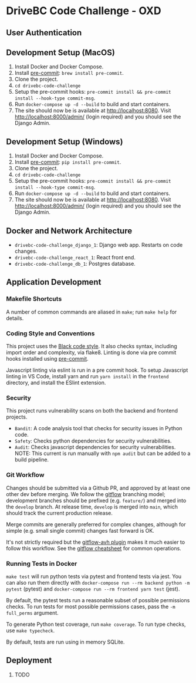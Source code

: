 # DriveBC Code Challenge - OXD


## User Authentication


## Development Setup (MacOS)
1. Install Docker and Docker Compose.
2. Install [pre-commit](https://pre-commit.com):
   `brew install pre-commit`.
3. Clone the project.
4. `cd drivebc-code-challenge`
5. Setup the pre-commit hooks:
   `pre-commit install && pre-commit install --hook-type commit-msg`.
6. Run `docker-compose up -d --build` to build and start containers.
7. The site should now be is available at <http://localhost:8080>.
    Visit <http://localhost:8000/admin/> (login required) and you
    should see the Django Admin.


## Development Setup (Windows)
1. Install Docker and Docker Compose.
2. Install [pre-commit](https://pre-commit.com):
   `pip install pre-commit`.
3. Clone the project.
4. `cd drivebc-code-challenge`
5. Setup the pre-commit hooks:
   `pre-commit install && pre-commit install --hook-type commit-msg`.
6. Run `docker-compose up -d --build` to build and start containers.
7. The site should now be is available at <http://localhost:8080>.
    Visit <http://localhost:8000/admin/> (login required) and you
    should see the Django Admin.

## Docker and Network Architecture
- `drivebc-code-challenge_django_1`: Django web app. Restarts on code changes.
- `drivebc-code-challenge_react_1`: React front end.
- `drivebc-code-challenge_db_1`: Postgres database.

## Application Development


### Makefile Shortcuts

A number of common commands are aliased in `make`; run `make help` for
details.


### Coding Style and Conventions

This project uses the [Black code
style](https://black.readthedocs.io/en/stable/the_black_code_style.html).
It also checks syntax, including import order and complexity, via
flake8. Linting is done via pre commit hooks installed using
[pre-commit](https://pre-commit.com).

Javascript linting via eslint is run in a pre commit hook. To setup
Javascript linting in VS Code, install yarn and run `yarn install` in
the `frontend` directory, and install the ESlint extension.


### Security

This project runs vulnerability scans on both the backend and frontend projects.
- `Bandit`: A code analysis tool that checks for security issues in Python code.
- `Safety`: Checks python dependencies for security vulnerabilities.
- `Audit`: Checks javascript dependencies for security vulnerabilities. NOTE: This
current is run manually with `npm audit` but can be added to a build pipeline.


### Git Workflow

Changes should be submitted via a Github PR, and approved by at least
one other dev before merging. We follow the
[gitflow](https://www.atlassian.com/git/tutorials/comparing-workflows/gitflow-workflow)
branching model; development branches should be prefixed (e.g.
`feature/`) and merged into the `develop` branch. At release time,
`develop` is merged into `main`, which should track the current
production release.

Merge commits are generally preferred for complex changes, although for
simple (e.g. small single commit) changes fast forward is OK.

It's not strictly required but the [gitflow-avh
plugin](https://github.com/petervanderdoes/gitflow-avh) makes it much
easier to follow this workflow. See the [gitflow
cheatsheet](https://danielkummer.github.io/git-flow-cheatsheet/) for
common operations.


### Running Tests in Docker

`make test` will run python tests via pytest and frontend tests via
jest. You can also run them directly with
`docker-compose run --rm backend python -m pytest` (pytest) and
`docker-compose run --rm frontend yarn test` (jest).

By default, the pytest tests run a reasonable subset of possible
permissions checks. To run tests for most possible permissions cases,
pass the `-m full_perms` argument.

To generate Python test coverage, run `make coverage`. To run type
checks, use `make typecheck`.

By default, tests are run using in memory SQLite.


## Deployment
1. TODO

